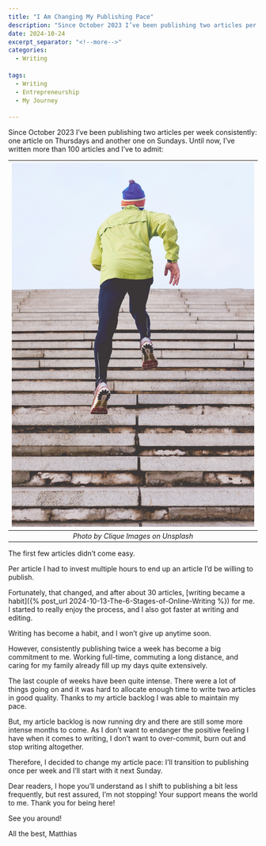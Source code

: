 ```yaml
---
title: "I Am Changing My Publishing Pace"
description: "Since October 2023 I’ve been publishing two articles per week consistently: one article on Thursdays and another one on Sundays. Until now, I’ve written more than 100 articles and I’ve to admit: The first few articles didn’t come easy."
date: 2024-10-24
excerpt_separator: "<!--more-->"
categories:
  - Writing

tags:
  - Writing
  - Entrepreneurship
  - My Journey

---
```

Since October 2023 I’ve been publishing two articles per week consistently: one article on Thursdays and another one on Sundays. Until now, I’ve written more than 100 articles and I’ve to admit:

| ![image](/assets/images/clique-images-running-unsplash.jpg) |
|:--:|
| *Photo by Clique Images on Unsplash* |

The first few articles didn’t come easy.

Per article I had to invest multiple hours to end up an article I’d be willing to publish.

Fortunately, that changed, and after about 30 articles, [writing became a habit]({% post_url 2024-10-13-The-6-Stages-of-Online-Writing %}) for me. I started to really enjoy the process, and I also got faster at writing and editing.

Writing has become a habit, and I won’t give up anytime soon.

However, consistently publishing twice a week has become a big commitment to me. Working full-time, commuting a long distance, and caring for my family already fill up my days quite extensively.

The last couple of weeks have been quite intense. There were a lot of things going on and it was hard to allocate enough time to write two articles in good quality. Thanks to my article backlog I was able to maintain my pace.

But, my article backlog is now running dry and there are still some more intense months to come. As I don’t want to endanger the positive feeling I have when it comes to writing, I don’t want to over-commit, burn out and stop writing altogether.

Therefore, I decided to change my article pace: I’ll transition to publishing once per week and I’ll start with it next Sunday.

Dear readers, I hope you’ll understand as I shift to publishing a bit less frequently, but rest assured, I’m not stopping! Your support means the world to me. Thank you for being here!

See you around!

All the best, Matthias
